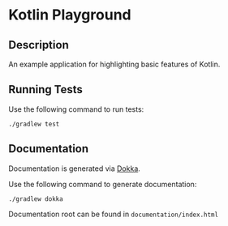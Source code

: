 # Kotlin Playground

## Description
An example application for highlighting basic features of Kotlin.

## Running Tests
Use the following command to run tests:
        
    ./gradlew test

## Documentation
Documentation is generated via [Dokka](https://github.com/Kotlin/dokka/).

Use the following command to generate documentation:

    ./gradlew dokka
   
Documentation root can be found in `documentation/index.html`